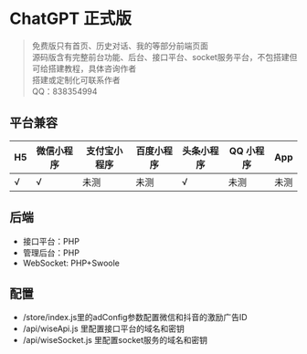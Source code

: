 # ChatGPT 正式版

> 免费版只有首页、历史对话、我的等部分前端页面  
> 源码版含有完整前台功能、后台、接口平台、socket服务平台，不包搭建但可给搭建教程，具体咨询作者  
> 搭建或定制化可联系作者  
> QQ：838354994  

## 平台兼容

| H5  | 微信小程序 | 支付宝小程序 | 百度小程序 | 头条小程序 | QQ 小程序 | App |
| --- | ---------- | ------------ | ---------- | ---------- | --------- | --- |
| √   | √          | 未测            | 未测       | √          | 未测         | 未测   |

## 后端
- 接口平台：PHP
- 管理后台：PHP
- WebSocket: PHP+Swoole

## 配置
- /store/index.js里的adConfig参数配置微信和抖音的激励广告ID
- /api/wiseApi.js 里配置接口平台的域名和密钥
- /api/wiseSocket.js 里配置socket服务的域名和密钥